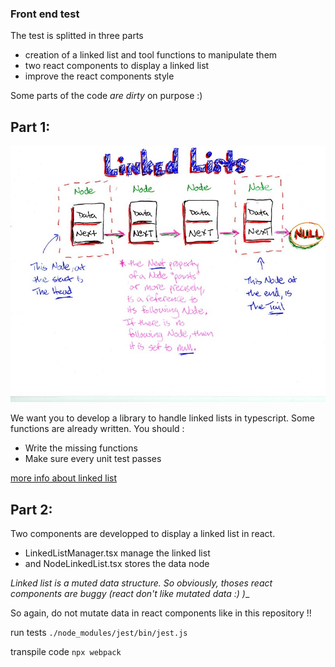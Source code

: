 ### Front end test


The test is splitted in three parts
- creation of a linked list and tool functions to manipulate them
- two react components to display a linked list
- improve the react components style

Some parts of the code *are dirty* on purpose :)


## Part 1:
![schema](./schema.jpeg)

We want you to develop a library to handle linked lists in typescript. Some functions are already written.
You should :
- Write the missing functions
- Make sure every unit test passes

[more info about linked list](https://en.wikipedia.org/wiki/Linked_list)

## Part 2: 
 Two components are developped to display a linked list in react.
 - LinkedListManager.tsx manage the linked list
 - and NodeLinkedList.tsx stores the data node
 
 
_Linked list is a muted data structure. So obviously, thoses react components are buggy (react don't like mutated data :) )__

So again, do not mutate data in react components like in this repository !!


run tests 
`./node_modules/jest/bin/jest.js`

transpile code
`npx webpack`
